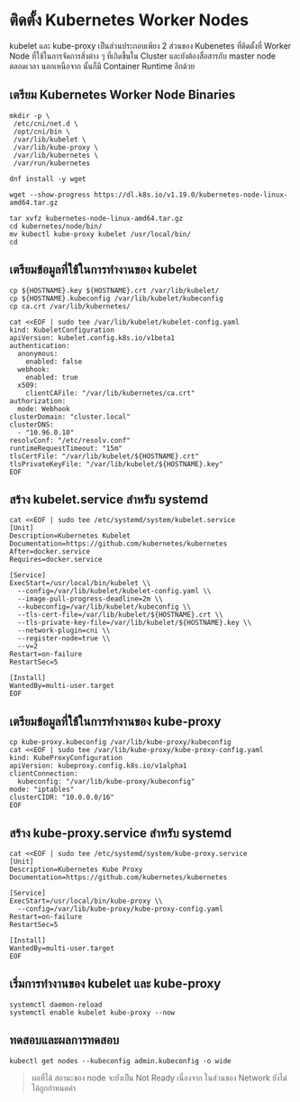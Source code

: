 # ติดตั้ง Kubernetes Worker Nodes
kubelet และ kube-proxy เป็นส่วนประกอบเพียง 2 ส่วนของ Kubenetes ที่ติดตั้งที่ Worker Node ที่ใช้ในการจัดการสิ่งต่าง ๆ ที่เกิดขี้นใน Cluster และยังต้องสื่อสารกับ master node ตลอดเวลา นอกเหนือจาก นั้นก็มี Container Runtime อีกด้วย 
## เตรียม Kubernetes Worker Node Binaries
```
mkdir -p \
 /etc/cni/net.d \
 /opt/cni/bin \
 /var/lib/kubelet \
 /var/lib/kube-proxy \
 /var/lib/kubernetes \
 /var/run/kubernetes

dnf install -y wget

wget --show-progress https://dl.k8s.io/v1.19.0/kubernetes-node-linux-amd64.tar.gz

tar xvfz kubernetes-node-linux-amd64.tar.gz
cd kubernetes/node/bin/
mv kubectl kube-proxy kubelet /usr/local/bin/
cd
```
## เตรียมข้อมูลที่ใช้ในการทำงานของ kubelet
```
cp ${HOSTNAME}.key ${HOSTNAME}.crt /var/lib/kubelet/
cp ${HOSTNAME}.kubeconfig /var/lib/kubelet/kubeconfig
cp ca.crt /var/lib/kubernetes/

cat <<EOF | sudo tee /var/lib/kubelet/kubelet-config.yaml
kind: KubeletConfiguration
apiVersion: kubelet.config.k8s.io/v1beta1
authentication:
  anonymous:
    enabled: false
  webhook:
    enabled: true
  x509:
    clientCAFile: "/var/lib/kubernetes/ca.crt"
authorization:
  mode: Webhook
clusterDomain: "cluster.local"
clusterDNS:
  - "10.96.0.10"
resolvConf: "/etc/resolv.conf"
runtimeRequestTimeout: "15m"
tlsCertFile: "/var/lib/kubelet/${HOSTNAME}.crt"
tlsPrivateKeyFile: "/var/lib/kubelet/${HOSTNAME}.key"
EOF
```
## สร้าง kubelet.service สำหรับ systemd
```
cat <<EOF | sudo tee /etc/systemd/system/kubelet.service
[Unit]
Description=Kubernetes Kubelet
Documentation=https://github.com/kubernetes/kubernetes
After=docker.service
Requires=docker.service

[Service]
ExecStart=/usr/local/bin/kubelet \\
  --config=/var/lib/kubelet/kubelet-config.yaml \\
  --image-pull-progress-deadline=2m \\
  --kubeconfig=/var/lib/kubelet/kubeconfig \\
  --tls-cert-file=/var/lib/kubelet/${HOSTNAME}.crt \\
  --tls-private-key-file=/var/lib/kubelet/${HOSTNAME}.key \\
  --network-plugin=cni \\
  --register-node=true \\
  --v=2
Restart=on-failure
RestartSec=5

[Install]
WantedBy=multi-user.target
EOF
```
## เตรียมข้อมูลที่ใช้ในการทำงานของ kube-proxy
```
cp kube-proxy.kubeconfig /var/lib/kube-proxy/kubeconfig
cat <<EOF | sudo tee /var/lib/kube-proxy/kube-proxy-config.yaml
kind: KubeProxyConfiguration
apiVersion: kubeproxy.config.k8s.io/v1alpha1
clientConnection:
  kubeconfig: "/var/lib/kube-proxy/kubeconfig"
mode: "iptables"
clusterCIDR: "10.0.0.0/16"
EOF
```
## สร้าง kube-proxy.service สำหรับ systemd
```
cat <<EOF | sudo tee /etc/systemd/system/kube-proxy.service
[Unit]
Description=Kubernetes Kube Proxy
Documentation=https://github.com/kubernetes/kubernetes

[Service]
ExecStart=/usr/local/bin/kube-proxy \\
  --config=/var/lib/kube-proxy/kube-proxy-config.yaml
Restart=on-failure
RestartSec=5

[Install]
WantedBy=multi-user.target
EOF
```
## เริ่มการทำงานของ kubelet และ kube-proxy
```
systemctl daemon-reload
systemctl enable kubelet kube-proxy --now
```
## ทดสอบและผลการทดสอบ
```
kubectl get nodes --kubeconfig admin.kubeconfig -o wide
```
> ผลที่ได้ สถานะของ node จะยังเป็น Not Ready เนื่องจาก ในส่วนของ Network ยังไม่ได้ถูกกำหนดค่า

